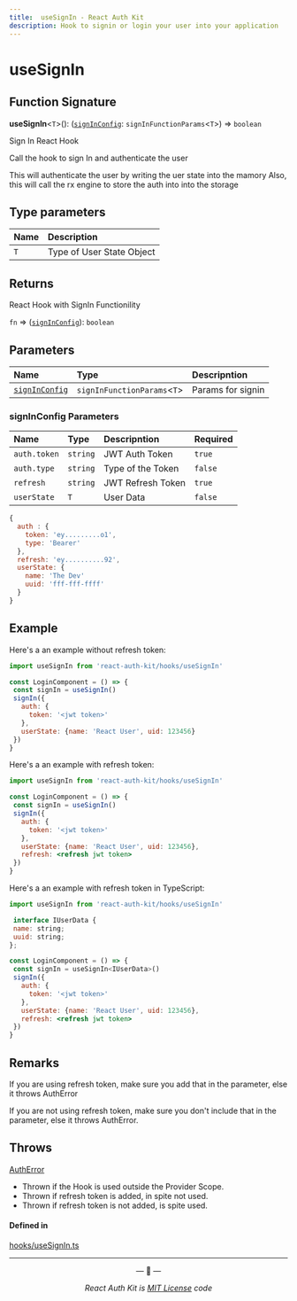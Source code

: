 ```yaml
---
title:  useSignIn - React Auth Kit
description: Hook to signin or login your user into your application
---
```


# useSignIn

<div data-ea-publisher="authkitarkadipme" data-ea-type="text" id="ref_useSignIn"></div>

## Function Signature

**useSignIn**<`T`\>(): ([`signInConfig`](#signinconfig-parameters): `signInFunctionParams`<`T`\>) => `boolean`

Sign In React Hook

Call the hook to sign In and authenticate the user

This will authenticate the user by writing the uer state into the mamory
Also, this will call the rx engine to store the auth into into the storage

## Type parameters

| Name | Description |
| :------ | :------ |
| `T` | Type of User State Object |

## Returns
React Hook with SignIn Functionility

`fn` => ([`signInConfig`](#signinconfig-parameters)): `boolean`

## Parameters

| Name | Type | Descripntion |
| :------ | :------ | :-------- |
| [`signInConfig`](#signinconfig-parameters) | `signInFunctionParams`<`T`\> | Params for signin |

### signInConfig Parameters

| Name | Type | Descripntion | Required |
| :------ | :------ | :-------- | :------ |
| `auth.token` | `string` | JWT Auth Token | `true` |
| `auth.type`  | `string` | Type of the Token | `false` |
| `refresh`    | `string` | JWT Refresh Token | `true`  |
| `userState`  | `T`      | User Data         | `false` |

```js
{
  auth : {
    token: 'ey.........o1',
    type: 'Bearer'
  },
  refresh: 'ey..........92',
  userState: {
    name: 'The Dev'
    uuid: 'fff-fff-ffff'
  }
}
```

## Example

Here's a an example without refresh token:
```jsx
import useSignIn from 'react-auth-kit/hooks/useSignIn'

const LoginComponent = () => {
 const signIn = useSignIn()
 signIn({
   auth: {
     token: '<jwt token>'
   },
   userState: {name: 'React User', uid: 123456}
 })
}
```

Here's a an example with refresh token:
```jsx
import useSignIn from 'react-auth-kit/hooks/useSignIn'

const LoginComponent = () => {
 const signIn = useSignIn()
 signIn({
   auth: {
     token: '<jwt token>'
   },
   userState: {name: 'React User', uid: 123456},
   refresh: <refresh jwt token>
 })
}
```

Here's a an example with refresh token in TypeScript:
```jsx
import useSignIn from 'react-auth-kit/hooks/useSignIn'

 interface IUserData {
 name: string;
 uuid: string;
};

const LoginComponent = () => {
 const signIn = useSignIn<IUserData>()
 signIn({
   auth: {
     token: '<jwt token>'
   },
   userState: {name: 'React User', uid: 123456},
   refresh: <refresh jwt token>
 })
}
```

## Remarks

If you are using refresh token, make sure you add that in the parameter,
else it throws AuthError

If you are not using refresh token, make sure you don't include
that in the parameter, else it throws AuthError.

## Throws

[AuthError](./../errors.md#autherror)

- Thrown if the Hook is used outside the Provider Scope.
- Thrown if refresh token is added, in spite not used.
- Thrown if refresh token is not added, is spite used.

#### Defined in

[hooks/useSignIn.ts](https://github.com/react-auth-kit/react-auth-kit/blob/37dc30d4/packages/react-auth-kit/src/hooks/useSignIn.ts#L85)

---

<p align="center">&mdash; 🔑  &mdash;</p>
<p align="center"><i>React Auth Kit is <a href="https://github.com/react-auth-kit/react-auth-kit/blob/master/LICENSE">MIT License</a> code</i></p>
